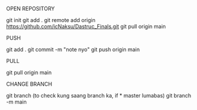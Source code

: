 OPEN REPOSITORY

git init
git add .
git remote add origin https://github.com/icNaksu/Dastruc_Finals.git
git pull origin main

PUSH

git add .
git commit -m "note nyo"
git push origin main

PULL

git pull origin main

CHANGE BRANCH

git branch (to check kung saang branch ka, if * master lumabas)
git branch -m main
